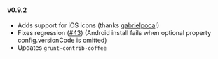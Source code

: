 #### v0.9.2

  * Adds support for iOS icons (thanks [gabrielpoca](https://github.com/gabrielpoca)!)
  * Fixes regression ([#43](https://github.com/logankoester/grunt-phonegap/issues/43)) (Android install fails when optional property config.versionCode is omitted)
  * Updates `grunt-contrib-coffee`
